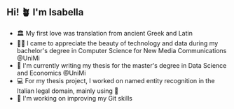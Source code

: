 ## Hi! :potted_plant: I'm Isabella 

- :classical_building: My first love was translation from ancient Greek and Latin
- :woman_student: I came to appreciate the beauty of technology and data during my bachelor's degree in Computer Science for New Media Communications @UniMi
- :memo: I'm currently writing my thesis for the master's degree in Data Science and Economics @UniMi
- :computer: For my thesis project, I worked on named entity recognition in the Italian legal domain, mainly using :hugs:
- :seedling: I'm working on improving my Git skills 

<!--
**isabellacadisco/isabellacadisco** is a ✨ _special_ ✨ repository because its `README.md` (this file) appears on your GitHub profile.

Here are some ideas to get you started:

- 🔭 I’m currently working on ...
- 🌱 I’m currently learning ...
- 👯 I’m looking to collaborate on ...
- 🤔 I’m looking for help with ...
- 💬 Ask me about ...
- 📫 How to reach me: ...
- 😄 Pronouns: ...
- ⚡ Fun fact: ...
-->

